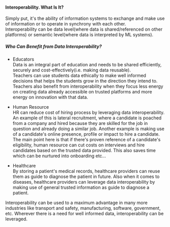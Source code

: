 #### Interoperability. What Is It?
Simply put, it's the ability of information systems to exchange and make use of information or to operate in synchrony with each other.<br> Interoperability can be data level(where data is shared/referenced on other platforms) or semantic level(where data is interpreted by ML systems).

##### Who Can Benefit from Data Interoperability?

- Educators<br>
Data is an integral part of education and needs to be shared efficiently, securely and cost-effectively(i.e. making data reusable).<br> Teachers can use students data ethically to make well informed decisions that helps the students grow in the direction they intend to. Teachers also benefit from interoperability when they focus less energy on creating data already accessible on trusted platforms and more energy on innovation with that data. 

- Human Resource<br>
HR can reduce cost of hiring process by leveraging data interoperability. An example of this is lateral recruitment, where a candidate is poached from a company and hired because they are skilled for the job in question and already doing a similar job. Another example is making use of a candidate's online presence, profile or impact to hire a candidate.<br> The main point here is that if there's proven reference of a candidate's eligibility, human resource can cut costs on interviews and hire candidates based on the trusted data provided. This also saves time which can be nurtured into onboarding etc...

- Healthcare<br>
By storing a patient's medical records, healthcare providers can reuse them as guide to diagnose the patient in future. Also when it comes to diseases, healthcare providers can leverage data interoperability by making use of general trusted information as guide to diagnose a patient.

Interoperability can be used to a maximum advantage in many more industries like transport and safety, manufacturing, software, government, etc. Wherever there is a need for well informed data, interoperability can be leveraged.
